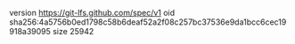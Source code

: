 version https://git-lfs.github.com/spec/v1
oid sha256:4a5756b0ed1798c58b6deaf52a2f08c257bc37536e9da1bcc6cec19918a39095
size 25942

